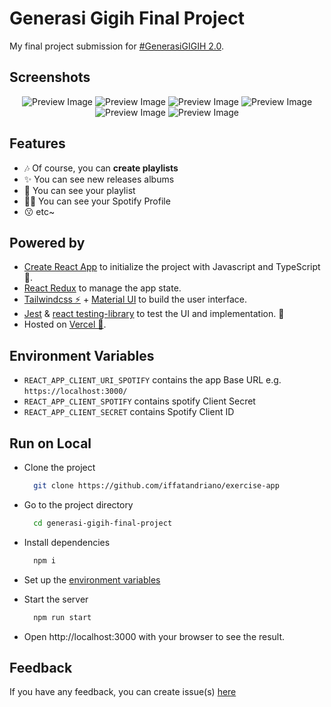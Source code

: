 # Generasi Gigih Final Project

My final project submission for [#GenerasiGIGIH 2.0](https://sites.google.com/anakbangsabisa.org/generasigigih-landingpage/home?authuser=1).

## Screenshots

<center>
<img src="/docs/images/login_page.png" alt="Preview Image" height={200} width={200} />
<img src="/docs/images/home_page.png" alt="Preview Image" height={200} width={200}/>
<img src="/docs/images/playlist_page.png" alt="Preview Image" height={200} width={200}/>
<img src="/docs/images/playlist_details.png" alt="Preview Image" height={200} width={200}/>
<img src="/docs/images/playlist_search.png" alt="Preview Image" height={200} width={200}/>
<img src="/docs/images/profile_page.png" alt="Preview Image" height={200} width={200}/>
</center>

## Features

- 🎶 Of course, you can **create playlists**
- ✨ You can see new releases albums
- 📘 You can see your playlist
- 🦸‍♂️ You can see your Spotify Profile
- 😗 etc~

## Powered by

- [Create React App](https://create-react-app.dev/) to initialize the project with Javascript and TypeScript💎.
- [React Redux](https://react-redux.js.org/) to manage the app state.
- [Tailwindcss ⚡](https://tailwindcss.com/docs/installation) + [Material UI](https://mui.com/getting-started/installation/) to build the user interface.
- [Jest](https://jestjs.io/) & [react testing-library](https://testing-library.com/) to test the UI and implementation. 🧪
- Hosted on [Vercel 🚀](https://vercel.com/).

## Environment Variables

- `REACT_APP_CLIENT_URI_SPOTIFY` contains the app Base URL e.g. `https://localhost:3000/`
- `REACT_APP_CLIENT_SPOTIFY` contains spotify Client Secret
- `REACT_APP_CLIENT_SECRET` contains Spotify Client ID

## Run on Local

- Clone the project

  ```bash
    git clone https://github.com/iffatandriano/exercise-app
  ```

- Go to the project directory

  ```bash
    cd generasi-gigih-final-project
  ```

- Install dependencies

  ```bash
    npm i
  ```

- Set up the [environment variables](#environment-variables)

- Start the server

  ```bash
    npm run start
  ```

- Open http://localhost:3000 with your browser to see the result.

## Feedback

If you have any feedback, you can create issue(s) [here](https://github.com/iffatandriano/exercise-app/issues)
